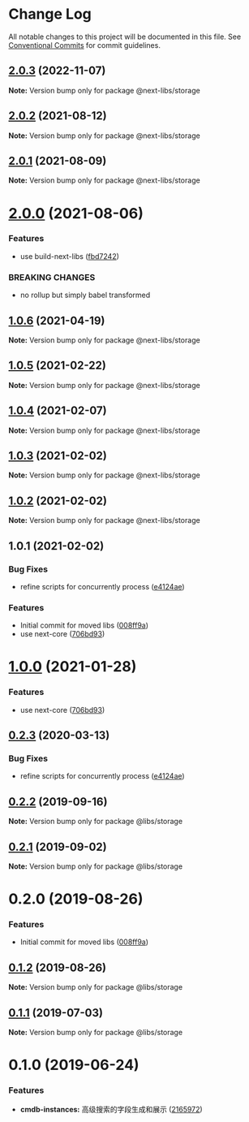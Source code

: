 # Change Log

All notable changes to this project will be documented in this file.
See [Conventional Commits](https://conventionalcommits.org) for commit guidelines.

## [2.0.3](https://github.com/easyops-cn/next-libs/compare/@next-libs/storage@2.0.2...@next-libs/storage@2.0.3) (2022-11-07)

**Note:** Version bump only for package @next-libs/storage





## [2.0.2](https://github.com/easyops-cn/next-libs/compare/@next-libs/storage@2.0.1...@next-libs/storage@2.0.2) (2021-08-12)

**Note:** Version bump only for package @next-libs/storage





## [2.0.1](https://github.com/easyops-cn/next-libs/compare/@next-libs/storage@2.0.0...@next-libs/storage@2.0.1) (2021-08-09)

**Note:** Version bump only for package @next-libs/storage

# [2.0.0](https://github.com/easyops-cn/next-libs/compare/@next-libs/storage@1.0.6...@next-libs/storage@2.0.0) (2021-08-06)

### Features

- use build-next-libs ([fbd7242](https://github.com/easyops-cn/next-libs/commit/fbd724251174363ac27974b1804ee5d56d6e3d7c))

### BREAKING CHANGES

- no rollup but simply babel transformed

## [1.0.6](https://github.com/easyops-cn/next-libs/compare/@next-libs/storage@1.0.5...@next-libs/storage@1.0.6) (2021-04-19)

**Note:** Version bump only for package @next-libs/storage

## [1.0.5](https://github.com/easyops-cn/next-libs/compare/@next-libs/storage@1.0.3...@next-libs/storage@1.0.5) (2021-02-22)

**Note:** Version bump only for package @next-libs/storage

## [1.0.4](https://github.com/easyops-cn/next-libs/compare/@next-libs/storage@1.0.3...@next-libs/storage@1.0.4) (2021-02-07)

**Note:** Version bump only for package @next-libs/storage

## [1.0.3](https://github.com/easyops-cn/next-libs/compare/@next-libs/storage@1.0.2...@next-libs/storage@1.0.3) (2021-02-02)

**Note:** Version bump only for package @next-libs/storage

## [1.0.2](https://github.com/easyops-cn/next-libs/compare/@next-libs/storage@1.0.1...@next-libs/storage@1.0.2) (2021-02-02)

**Note:** Version bump only for package @next-libs/storage

## 1.0.1 (2021-02-02)

### Bug Fixes

- refine scripts for concurrently process ([e4124ae](https://github.com/easyops-cn/next-libs/commit/e4124ae))

### Features

- Initial commit for moved libs ([008ff9a](https://github.com/easyops-cn/next-libs/commit/008ff9a))
- use next-core ([706bd93](https://github.com/easyops-cn/next-libs/commit/706bd93))

# [1.0.0](https://git.easyops.local/anyclouds/next-libs/compare/@libs/storage@0.2.3...@libs/storage@1.0.0) (2021-01-28)

### Features

- use next-core ([706bd93](https://git.easyops.local/anyclouds/next-libs/commits/706bd93))

## [0.2.3](https://git.easyops.local/anyclouds/next-libs/compare/@libs/storage@0.2.2...@libs/storage@0.2.3) (2020-03-13)

### Bug Fixes

- refine scripts for concurrently process ([e4124ae](https://git.easyops.local/anyclouds/next-libs/commits/e4124ae))

## [0.2.2](https://git.easyops.local/anyclouds/next-libs/compare/@libs/storage@0.2.1...@libs/storage@0.2.2) (2019-09-16)

**Note:** Version bump only for package @libs/storage

## [0.2.1](https://git.easyops.local/anyclouds/next-libs/compare/@libs/storage@0.2.0...@libs/storage@0.2.1) (2019-09-02)

**Note:** Version bump only for package @libs/storage

# 0.2.0 (2019-08-26)

### Features

- Initial commit for moved libs ([008ff9a](https://git.easyops.local/anyclouds/brick-next/commits/008ff9a))

## [0.1.2](https://git.easyops.local/anyclouds/brick-next/compare/@libs/storage@0.1.1...@libs/storage@0.1.2) (2019-08-26)

**Note:** Version bump only for package @libs/storage

## [0.1.1](https://git.easyops.local/anyclouds/brick-next/compare/@libs/storage@0.1.0...@libs/storage@0.1.1) (2019-07-03)

**Note:** Version bump only for package @libs/storage

# 0.1.0 (2019-06-24)

### Features

- **cmdb-instances:** 高级搜索的字段生成和展示 ([2165972](https://git.easyops.local/anyclouds/brick-next/commits/2165972))
